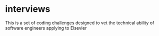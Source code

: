 # interviews
This is a set of coding challenges designed to vet the technical ability of software engineers applying to Elsevier
